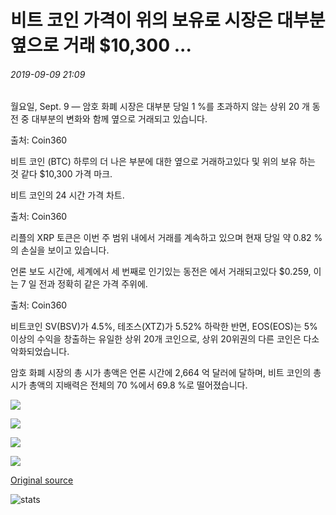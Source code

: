 # 비트 코인 가격이 위의 보유로 시장은 대부분 옆으로 거래 $10,300 ...

###### 2019-09-09 21:09

월요일, Sept. 9 — 암호 화폐 시장은 대부분 당일 1 %를 초과하지 않는 상위 20 개 동전 중 대부분의 변화와 함께 옆으로 거래되고 있습니다.

출처: Coin360

비트 코인 (BTC) 하루의 더 나은 부분에 대한 옆으로 거래하고있다 및 위의 보유 하는 것 같다 $10,300 가격 마크.

비트 코인의 24 시간 가격 차트.

출처: Coin360

리플의 XRP 토큰은 이번 주 범위 내에서 거래를 계속하고 있으며 현재 당일 약 0.82 %의 손실을 보이고 있습니다.

언론 보도 시간에, 세계에서 세 번째로 인기있는 동전은 에서 거래되고있다 $0.259, 이는 7 일 전과 정확히 같은 가격 주위에.

출처: Coin360

비트코인 SV(BSV)가 4.5%, 테조스(XTZ)가 5.52% 하락한 반면, EOS(EOS)는 5% 이상의 수익을 창출하는 유일한 상위 20개 코인으로, 상위 20위권의 다른 코인은 다소 악화되었습니다.

암호 화폐 시장의 총 시가 총액은 언론 시간에 2,664 억 달러에 달하며, 비트 코인의 총 시가 총액의 지배력은 전체의 70 %에서 69.8 %로 떨어졌습니다.

![](https://s3.cointelegraph.com/storage/uploads/view/db60ac7a595f86c47168661c7cac2621.png)

![](https://s3.cointelegraph.com/storage/uploads/view/a36829516f80571be0645297ccc654e3.png)

![](https://s3.cointelegraph.com/storage/uploads/view/8f71622c91ef9ee91fa4b03460be174e.png)

![](https://s3.cointelegraph.com/storage/uploads/view/811148d644400982c39a0bd8193d5bf8.png)

[Original source](https://cointelegraph.com/news/market-mostly-trades-sideways-as-bitcoin-price-holds-above-10-300)

![stats](https://c.statcounter.com/11760860/0/a89fa40b/1/ "stats")